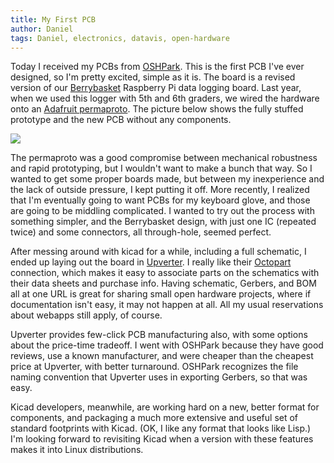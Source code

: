 ```yaml
---
title: My First PCB
author: Daniel
tags: Daniel, electronics, datavis, open-hardware
---
```

Today I received my PCBs from [OSHPark](http://oshpark.com/).  This is the first PCB I've ever designed, so I'm pretty excited, simple as it is.  The board is a revised version of our [Berrybasket](https://bergey.github.io/berrybasket/) Raspberry Pi data logging board.  Last year, when we used this logger with 5th and 6th graders, we wired the hardware onto an [Adafruit permaproto](https://www.adafruit.com/products/1135).  The picture below shows the fully stuffed prototype and the new PCB without any components.

![](https://farm6.staticflickr.com/5524/14036525137_132266c468_n_d.jpg)

The permaproto was a good compromise between mechanical robustness and rapid prototyping, but I wouldn't want to make a bunch that way.  So I wanted to get some proper boards made, but between my inexperience and the lack of outside pressure, I kept putting it off.  More recently, I realized that I'm eventually going to want PCBs for my keyboard glove, and those are going to be middling complicated.  I wanted to try out the process with something simpler, and the Berrybasket design, with just one IC (repeated twice) and some connectors, all through-hole, seemed perfect.

After messing around with kicad for a while, including a full schematic, I ended up laying out the board in [Upverter](http://upverter.com).  I really like their [Octopart](http://octopart.com/) connection, which makes it easy to associate parts on the schematics with their data sheets and purchase info.  Having schematic, Gerbers, and BOM all at one URL is great for sharing small open hardware projects, where if documentation isn't easy, it may not happen at all.  All my usual reservations about webapps still apply, of course.

Upverter provides few-click PCB manufacturing also, with some options about the price-time tradeoff.  I went with OSHPark because they have good reviews, use a known manufacturer, and were cheaper than the cheapest price at Upverter, with better turnaround.  OSHPark recognizes the file naming convention that Upverter uses in exporting Gerbers, so that was easy.

Kicad developers, meanwhile, are working hard on a new, better format for components, and packaging a much more extensive and useful set of standard footprints with Kicad.  (OK, I like any format that looks like Lisp.)  I'm looking forward to revisiting Kicad when a version with these features makes it into Linux distributions.
